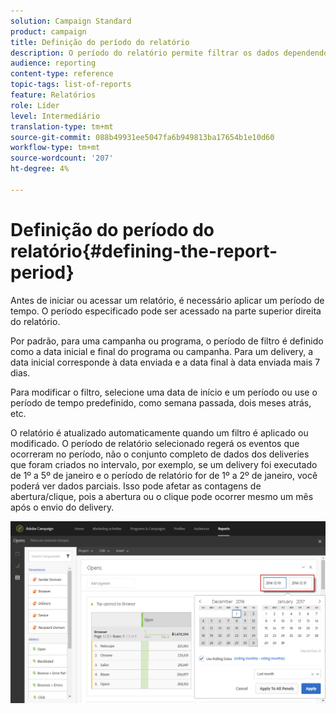 ```yaml
---
solution: Campaign Standard
product: campaign
title: Definição do período do relatório
description: O período do relatório permite filtrar os dados dependendo das datas escolhidas.
audience: reporting
content-type: reference
topic-tags: list-of-reports
feature: Relatórios
role: Líder
level: Intermediário
translation-type: tm+mt
source-git-commit: 088b49931ee5047fa6b949813ba17654b1e10d60
workflow-type: tm+mt
source-wordcount: '207'
ht-degree: 4%

---
```



# Definição do período do relatório{#defining-the-report-period}

Antes de iniciar ou acessar um relatório, é necessário aplicar um período de tempo. O período especificado pode ser acessado na parte superior direita do relatório.

Por padrão, para uma campanha ou programa, o período de filtro é definido como a data inicial e final do programa ou campanha. Para um delivery, a data inicial corresponde à data enviada e a data final à data enviada mais 7 dias.

Para modificar o filtro, selecione uma data de início e um período ou use o período de tempo predefinido, como semana passada, dois meses atrás, etc.

O relatório é atualizado automaticamente quando um filtro é aplicado ou modificado. O período de relatório selecionado regerá os eventos que ocorreram no período, não o conjunto completo de dados dos deliveries que foram criados no intervalo, por exemplo, se um delivery foi executado de 1º a 5º de janeiro e o período de relatório for de 1º a 2º de janeiro, você poderá ver dados parciais. Isso pode afetar as contagens de abertura/clique, pois a abertura ou o clique pode ocorrer mesmo um mês após o envio do delivery.

![](assets/campaign_reports_5.png)

